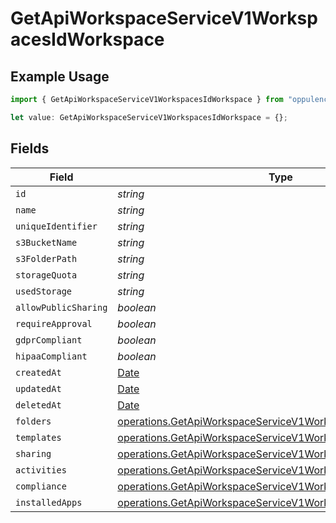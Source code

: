 # GetApiWorkspaceServiceV1WorkspacesIdWorkspace

## Example Usage

```typescript
import { GetApiWorkspaceServiceV1WorkspacesIdWorkspace } from "oppulence-backend-sdk/models/operations";

let value: GetApiWorkspaceServiceV1WorkspacesIdWorkspace = {};
```

## Fields

| Field                                                                                                                                          | Type                                                                                                                                           | Required                                                                                                                                       | Description                                                                                                                                    |
| ---------------------------------------------------------------------------------------------------------------------------------------------- | ---------------------------------------------------------------------------------------------------------------------------------------------- | ---------------------------------------------------------------------------------------------------------------------------------------------- | ---------------------------------------------------------------------------------------------------------------------------------------------- |
| `id`                                                                                                                                           | *string*                                                                                                                                       | :heavy_minus_sign:                                                                                                                             | N/A                                                                                                                                            |
| `name`                                                                                                                                         | *string*                                                                                                                                       | :heavy_minus_sign:                                                                                                                             | N/A                                                                                                                                            |
| `uniqueIdentifier`                                                                                                                             | *string*                                                                                                                                       | :heavy_minus_sign:                                                                                                                             | N/A                                                                                                                                            |
| `s3BucketName`                                                                                                                                 | *string*                                                                                                                                       | :heavy_minus_sign:                                                                                                                             | N/A                                                                                                                                            |
| `s3FolderPath`                                                                                                                                 | *string*                                                                                                                                       | :heavy_minus_sign:                                                                                                                             | N/A                                                                                                                                            |
| `storageQuota`                                                                                                                                 | *string*                                                                                                                                       | :heavy_minus_sign:                                                                                                                             | N/A                                                                                                                                            |
| `usedStorage`                                                                                                                                  | *string*                                                                                                                                       | :heavy_minus_sign:                                                                                                                             | N/A                                                                                                                                            |
| `allowPublicSharing`                                                                                                                           | *boolean*                                                                                                                                      | :heavy_minus_sign:                                                                                                                             | N/A                                                                                                                                            |
| `requireApproval`                                                                                                                              | *boolean*                                                                                                                                      | :heavy_minus_sign:                                                                                                                             | N/A                                                                                                                                            |
| `gdprCompliant`                                                                                                                                | *boolean*                                                                                                                                      | :heavy_minus_sign:                                                                                                                             | N/A                                                                                                                                            |
| `hipaaCompliant`                                                                                                                               | *boolean*                                                                                                                                      | :heavy_minus_sign:                                                                                                                             | N/A                                                                                                                                            |
| `createdAt`                                                                                                                                    | [Date](https://developer.mozilla.org/en-US/docs/Web/JavaScript/Reference/Global_Objects/Date)                                                  | :heavy_minus_sign:                                                                                                                             | N/A                                                                                                                                            |
| `updatedAt`                                                                                                                                    | [Date](https://developer.mozilla.org/en-US/docs/Web/JavaScript/Reference/Global_Objects/Date)                                                  | :heavy_minus_sign:                                                                                                                             | N/A                                                                                                                                            |
| `deletedAt`                                                                                                                                    | [Date](https://developer.mozilla.org/en-US/docs/Web/JavaScript/Reference/Global_Objects/Date)                                                  | :heavy_minus_sign:                                                                                                                             | N/A                                                                                                                                            |
| `folders`                                                                                                                                      | [operations.GetApiWorkspaceServiceV1WorkspacesIdFolders](../../models/operations/getapiworkspaceservicev1workspacesidfolders.md)[]             | :heavy_minus_sign:                                                                                                                             | N/A                                                                                                                                            |
| `templates`                                                                                                                                    | [operations.GetApiWorkspaceServiceV1WorkspacesIdTemplates](../../models/operations/getapiworkspaceservicev1workspacesidtemplates.md)[]         | :heavy_minus_sign:                                                                                                                             | N/A                                                                                                                                            |
| `sharing`                                                                                                                                      | [operations.GetApiWorkspaceServiceV1WorkspacesIdSharing](../../models/operations/getapiworkspaceservicev1workspacesidsharing.md)[]             | :heavy_minus_sign:                                                                                                                             | N/A                                                                                                                                            |
| `activities`                                                                                                                                   | [operations.GetApiWorkspaceServiceV1WorkspacesIdActivities](../../models/operations/getapiworkspaceservicev1workspacesidactivities.md)[]       | :heavy_minus_sign:                                                                                                                             | N/A                                                                                                                                            |
| `compliance`                                                                                                                                   | [operations.GetApiWorkspaceServiceV1WorkspacesIdCompliance](../../models/operations/getapiworkspaceservicev1workspacesidcompliance.md)[]       | :heavy_minus_sign:                                                                                                                             | N/A                                                                                                                                            |
| `installedApps`                                                                                                                                | [operations.GetApiWorkspaceServiceV1WorkspacesIdInstalledApps](../../models/operations/getapiworkspaceservicev1workspacesidinstalledapps.md)[] | :heavy_minus_sign:                                                                                                                             | N/A                                                                                                                                            |